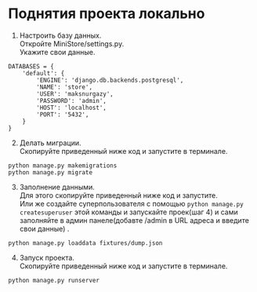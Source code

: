 # Поднятия проекта локально

1. Настроить базу данных. <br>
   Откройте MiniStore/settings.py. <br>
   Укажите свои данные.

```
DATABASES = {
    'default': {
        'ENGINE': 'django.db.backends.postgresql',
        'NAME': 'store', 
        'USER': 'maksnurgazy',
        'PASSWORD': 'admin',
        'HOST': 'localhost',
        'PORT': '5432',
    }
}
```

2. Делать миграции. <br>
   Cкопируйте приведенный ниже код и запустите в терминале.
```
python manage.py makemigrations
python manage.py migrate
```
3. Заполнение данными. <br>
   Для этого cкопируйте приведенный ниже код и запустите. <br>
   Или же создайте суперпользователя с помощью ```python manage.py createsuperuser```
   этой команды и
   запускайте проек(шаг 4) и сами заполняйте в админ панеле(добавте /admin в URL адреса и введите свои данные) .
```
python manage.py loaddata fixtures/dump.json
```
4. Запуск проекта. <br>
   Cкопируйте приведенный ниже код и запустите в терминале.
```
python manage.py runserver
```